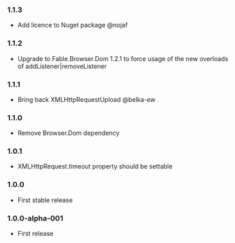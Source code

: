 ### 1.1.3

* Add licence to Nuget package @nojaf

### 1.1.2

* Upgrade to Fable.Browser.Dom 1.2.1 to force usage of the new overloads of addListener|removeListener

### 1.1.1

* Bring back XMLHttpRequestUpload @belka-ew

### 1.1.0

* Remove Browser.Dom dependency

### 1.0.1

* XMLHttpRequest.timeout property should be settable

### 1.0.0

* First stable release

### 1.0.0-alpha-001

* First release
